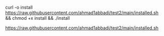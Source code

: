 
curl -o install https://raw.githubusercontent.com/ahmad1abbadi/test2/main/installed.sh && chmod +x install && ./install



https://raw.githubusercontent.com/ahmad1abbadi/test2/main/installed.sh
